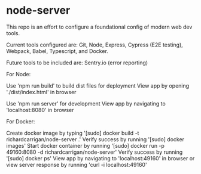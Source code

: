 # node-server

This repo is an effort to configure a foundational config of modern web dev tools.

Current tools configured are: Git, Node, Express, Cypress (E2E testing), Webpack, Babel,
Typescript, and Docker. 

Future tools to be included are: Sentry.io (error reporting)

For Node:

Use 'npm run build' to build dist files for deployment
View app by opening './dist/index.html' in browser

Use 'npm run server' for development
View app by navigating to 'localhost:8080' in browser

For Docker:

Create docker image by typing '[sudo] docker build -t richardcarrigan/node-server .'
Verify success by running '[sudo] docker images'
Start docker container by running '[sudo] docker run -p 49160:8080 -d richardcarrigan/node-server'
Verify success by running '[sudo] docker ps'
View app by navigating to 'localhost:49160' in browser or view server response by running 'curl -i localhost:49160'
